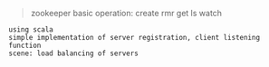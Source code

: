 > zookeeper basic operation: create rmr get ls watch
```
using scala
simple implementation of server registration, client listening function
scene: load balancing of servers
```
